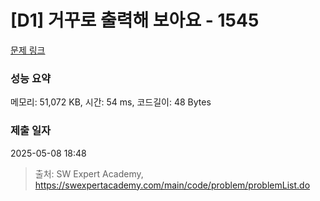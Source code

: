 # [D1] 거꾸로 출력해 보아요 - 1545 

[문제 링크](https://swexpertacademy.com/main/code/problem/problemDetail.do?contestProbId=AV2gbY0qAAQBBAS0) 

### 성능 요약

메모리: 51,072 KB, 시간: 54 ms, 코드길이: 48 Bytes

### 제출 일자

2025-05-08 18:48



> 출처: SW Expert Academy, https://swexpertacademy.com/main/code/problem/problemList.do